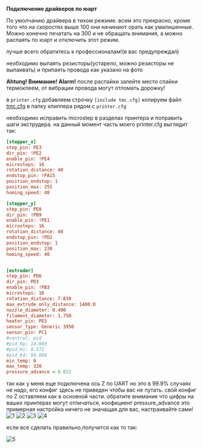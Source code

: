 **Подключение драйверов по юарт** 


По умолчанию драйвера в тихом режиме. всем это прекрасно, кроме того что на скоростях выше 100 они начинают орать как умалишенные. Можно конечно печатать на 300 и не обращать внимания, а можно распаять по юарт и отключить этот режим.

лучше всего обратитесь к профессионалам!(я вас предупреждал)

необходимо выпаять резисторы(устарело, можно резисторы не выпаивать) и припаять провода как указано на фото

**Ahtung! Внимание! Alarm!** после распайки залейте место спайки термоклеем, от вибрации провода могут отломать дорожку!

в `printer.cfg` добавляем строчку `[include tmc.cfg]`
копируем файл [tmc.cfg](/klipperFB6/assets/cfg/drivers_uart/tmc.cfg) в папку  клиппера рядом с `printer.cfg` 

необходимо исправить microstep в разделах принтера и поправить шаги экструдера.
на данный момент часть моего printer.cfg выглядит так:

```cfg
[stepper_x]
step_pin: PE3
dir_pin: !PE2
enable_pin: !PE4
microsteps: 16
rotation_distance: 40
endstop_pin: !PA15
position_endstop: 1
position_max: 255
homing_speed: 40

[stepper_y]
step_pin: PE0
dir_pin: !PB9
enable_pin: !PE1
microsteps: 16
rotation_distance: 40
endstop_pin: !PD2
position_endstop: 1
position_max: 220
homing_speed: 40


[extruder]
step_pin: PD6
dir_pin: PD3
enable_pin: !PB3
microsteps: 16
rotation_distance: 7.839
max_extrude_only_distance: 1400.0
nozzle_diameter: 0.400
filament_diameter: 1.750
heater_pin: PE5
sensor_type: Generic 3950
sensor_pin: PC1
#control: pid
#pid_Kp: 14.669
#pid_Ki: 0.572
#pid_Kd: 94.068
min_temp: 0
max_temp: 320
pressure_advance = 0.022
```
так как у меня еще подключена ось Z по UART но это в 99.9% случаях не надо, его конфиг здесь не приведен чтобы вас не путать. свой конфиг по Z оставляем как в основной части.
обратите внимание что цифры на ваших принтерах могут отличаться, коофициент pressure_advance это примерная настройка ничего не значащая для вас, настраивайте сами!
![1](/klipperFB6/assets/images/drivers_uart/1.jpg)
![2](/klipperFB6/assets/images/drivers_uart/2.jpg)
![3](/klipperFB6/assets/images/drivers_uart/3.jpg)
![4](/klipperFB6/assets/images/drivers_uart/4.jpg)

если все сделать правильно,получится как то так:

![5](/klipperFB6/assets/images/drivers_uart/itog.jpg)
